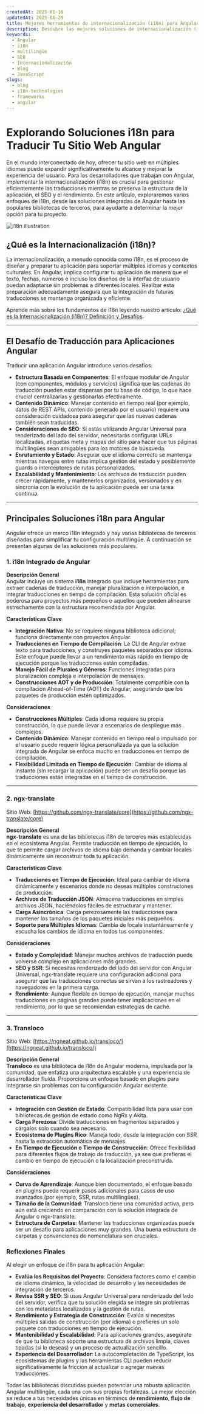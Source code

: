 ```yaml
---
createdAt: 2025-01-16
updatedAt: 2025-06-29
title: Mejores herramientas de internacionalización (i18n) para Angular
description: Descubre las mejores soluciones de internacionalización (i18n) para enfrentar desafíos de traducción, mejorar la búsqueda en la web y ofrecer una experiencia web global sin problemas.
keywords:
  - Angular
  - i18n
  - multilingüe
  - SEO
  - Internacionalización
  - Blog
  - JavaScript
slugs:
  - blog
  - i18n-technologies
  - frameworks
  - angular
---
```


# Explorando Soluciones i18n para Traducir Tu Sitio Web Angular

En el mundo interconectado de hoy, ofrecer tu sitio web en múltiples idiomas puede expandir significativamente tu alcance y mejorar la experiencia del usuario. Para los desarrolladores que trabajan con Angular, implementar la internacionalización (i18n) es crucial para gestionar eficientemente las traducciones mientras se preserva la estructura de la aplicación, el SEO y el rendimiento. En este artículo, exploraremos varios enfoques de i18n, desde las soluciones integradas de Angular hasta las populares bibliotecas de terceros, para ayudarte a determinar la mejor opción para tu proyecto.

![i18n illustration](https://github.com/aymericzip/intlayer/blob/main/docs/blog/assets/i18n.webp)

## ¿Qué es la Internacionalización (i18n)?

La internacionalización, a menudo conocida como i18n, es el proceso de diseñar y preparar tu aplicación para soportar múltiples idiomas y contextos culturales. En Angular, implica configurar tu aplicación de manera que el texto, fechas, números e incluso los diseños de la interfaz de usuario puedan adaptarse sin problemas a diferentes locales. Realizar esta preparación adecuadamente asegura que la integración de futuras traducciones se mantenga organizada y eficiente.

Aprende más sobre los fundamentos de i18n leyendo nuestro artículo: [¿Qué es la Internacionalización (i18n)? Definición y Desafíos](https://github.com/aymericzip/intlayer/blob/main/docs/blog/es/what_is_internationalization.md).

---

## El Desafío de Traducción para Aplicaciones Angular

Traducir una aplicación Angular introduce varios desafíos:

- **Estructura Basada en Componentes**: El enfoque modular de Angular (con componentes, módulos y servicios) significa que las cadenas de traducción pueden estar dispersas por tu base de código, lo que hace crucial centralizarlas y gestionarlas efectivamente.
- **Contenido Dinámico**: Manejar contenido en tiempo real (por ejemplo, datos de REST APIs, contenido generado por el usuario) requiere una consideración cuidadosa para asegurar que las nuevas cadenas también sean traducidas.
- **Consideraciones de SEO**: Si estás utilizando Angular Universal para renderizado del lado del servidor, necesitarás configurar URLs localizadas, etiquetas meta y mapas del sitio para hacer que tus páginas multilingües sean amigables para los motores de búsqueda.
- **Enrutamiento y Estado**: Asegurar que el idioma correcto se mantenga mientras navegas entre rutas implica gestión del estado y posiblemente guards o interceptores de rutas personalizados.
- **Escalabilidad y Mantenimiento**: Los archivos de traducción pueden crecer rápidamente, y mantenerlos organizados, versionados y en sincronía con la evolución de tu aplicación puede ser una tarea continua.

---

## Principales Soluciones i18n para Angular

Angular ofrece un marco i18n integrado y hay varias bibliotecas de terceros diseñadas para simplificar tu configuración multilingüe. A continuación se presentan algunas de las soluciones más populares.

### 1. i18n Integrado de Angular

**Descripción General**  
Angular incluye un sistema **i18n** integrado que incluye herramientas para extraer cadenas de traducción, manejar pluralización e interpolación, e integrar traducciones en tiempo de compilación. Esta solución oficial es poderosa para proyectos más pequeños o aquellos que pueden alinearse estrechamente con la estructura recomendada por Angular.

**Características Clave**

- **Integración Nativa**: No se requiere ninguna biblioteca adicional; funciona directamente con proyectos Angular.
- **Traducciones en Tiempo de Compilación**: La CLI de Angular extrae texto para traducciones, y construyes paquetes separados por idioma. Este enfoque puede llevar a un rendimiento más rápido en tiempo de ejecución porque las traducciones están compiladas.
- **Manejo Fácil de Plurales y Géneros**: Funciones integradas para pluralización compleja e interpolación de mensajes.
- **Construcciones AOT y de Producción**: Totalmente compatible con la compilación Ahead-of-Time (AOT) de Angular, asegurando que los paquetes de producción estén optimizados.

**Consideraciones**

- **Construcciones Múltiples**: Cada idioma requiere su propia construcción, lo que puede llevar a escenarios de despliegue más complejos.
- **Contenido Dinámico**: Manejar contenido en tiempo real o impulsado por el usuario puede requerir lógica personalizada ya que la solución integrada de Angular se enfoca mucho en traducciones en tiempo de compilación.
- **Flexibilidad Limitada en Tiempo de Ejecución**: Cambiar de idioma al instante (sin recargar la aplicación) puede ser un desafío porque las traducciones están integradas en el tiempo de construcción.

---

### 2. ngx-translate

Sitio Web: [https://github.com/ngx-translate/core](https://github.com/ngx-translate/core)

**Descripción General**  
**ngx-translate** es una de las bibliotecas i18n de terceros más establecidas en el ecosistema Angular. Permite traducción en tiempo de ejecución, lo que te permite cargar archivos de idioma bajo demanda y cambiar locales dinámicamente sin reconstruir toda tu aplicación.

**Características Clave**

- **Traducciones en Tiempo de Ejecución**: Ideal para cambiar de idioma dinámicamente y escenarios donde no deseas múltiples construciones de producción.
- **Archivos de Traducción JSON**: Almacena traducciones en simples archivos JSON, haciéndolos fáciles de estructurar y mantener.
- **Carga Asincrónica**: Carga perezosamente las traducciones para mantener los tamaños de los paquetes iniciales más pequeños.
- **Soporte para Múltiples Idiomas**: Cambia de locale instantáneamente y escucha los cambios de idioma en todos tus componentes.

**Consideraciones**

- **Estado y Complejidad**: Manejar muchos archivos de traducción puede volverse complejo en aplicaciones más grandes.
- **SEO y SSR**: Si necesitas renderizado del lado del servidor con Angular Universal, ngx-translate requiere una configuración adicional para asegurar que las traducciones correctas se sirvan a los rastreadores y navegadores en la primera carga.
- **Rendimiento**: Aunque flexible en tiempo de ejecución, manejar muchas traducciones en páginas grandes puede tener implicaciones en el rendimiento, por lo que se recomiendan estrategias de caché.

---

### 3. Transloco

Sitio Web: [https://ngneat.github.io/transloco/](https://ngneat.github.io/transloco/)

**Descripción General**  
**Transloco** es una biblioteca de i18n de Angular moderna, impulsada por la comunidad, que enfatiza una arquitectura escalable y una experiencia de desarrollador fluida. Proporciona un enfoque basado en plugins para integrarse sin problemas con tu configuración Angular existente.

**Características Clave**

- **Integración con Gestión de Estado**: Compatibilidad lista para usar con bibliotecas de gestión de estado como NgRx y Akita.
- **Carga Perezosa**: Divide traducciones en fragmentos separados y cárgalos solo cuando sea necesario.
- **Ecosistema de Plugins Rico**: Maneja todo, desde la integración con SSR hasta la extracción automática de mensajes.
- **En Tiempo de Ejecución o Tiempo de Construcción**: Ofrece flexibilidad para diferentes flujos de trabajo de traducción, ya sea que prefieras el cambio en tiempo de ejecución o la localización preconstruida.

**Consideraciones**

- **Curva de Aprendizaje**: Aunque bien documentado, el enfoque basado en plugins puede requerir pasos adicionales para casos de uso avanzados (por ejemplo, SSR, rutas multilingües).
- **Tamaño de la Comunidad**: Transloco tiene una comunidad activa, pero aún está creciendo en comparación con la solución integrada de Angular o ngx-translate.
- **Estructura de Carpetas**: Mantener las traducciones organizadas puede ser un desafío para aplicaciones muy grandes. Una buena estructura de carpetas y convenciones de nomenclatura son cruciales.

### Reflexiones Finales

Al elegir un enfoque de i18n para tu aplicación Angular:

- **Evalúa los Requisitos del Proyecto**: Considera factores como el cambio de idioma dinámico, la velocidad de desarrollo y las necesidades de integración de terceros.
- **Revisa SSR y SEO**: Si usas Angular Universal para renderizado del lado del servidor, verifica que tu solución elegida se integre sin problemas con los metadatos localizados y la gestión de rutas.
- **Rendimiento y Estrategia de Construcción**: Evalúa si necesitas múltiples salidas de construcción (por idioma) o prefieres un solo paquete con traducciones en tiempo de ejecución.
- **Mantenibilidad y Escalabilidad**: Para aplicaciones grandes, asegúrate de que tu biblioteca soporte una estructura de archivos limpia, claves tipadas (si lo deseas) y un proceso de actualización sencillo.
- **Experiencia del Desarrollador**: La autocompletación de TypeScript, los ecosistemas de plugins y las herramientas CLI pueden reducir significativamente la fricción al actualizar o agregar nuevas traducciones.

Todas las bibliotecas discutidas pueden potenciar una robusta aplicación Angular multilingüe, cada una con sus propias fortalezas. La mejor elección se reduce a tus necesidades únicas en términos de **rendimiento**, **flujo de trabajo**, **experiencia del desarrollador** y **metas comerciales**.
